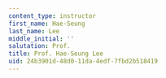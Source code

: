 ```yaml
---
content_type: instructor
first_name: Hae-Seung
last_name: Lee
middle_initial: ''
salutation: Prof.
title: Prof. Hae-Seung Lee
uid: 24b3901d-48d0-11da-4edf-7fbd2b518419
---
```


